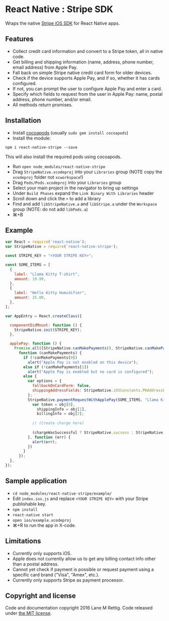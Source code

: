 # React Native : Stripe SDK

Wraps the native [Stripe iOS SDK](https://github.com/stripe/stripe-ios) for React Native apps. 

## Features
- Collect credit card information and convert to a Stripe token, all in native code.
- Get billing and shipping information (name, address, phone number, email address) from Apple Pay.
- Fall back on simple Stripe native credit card form for older devices.
- Check if the device supports Apple Pay, and if so, whether it has cards configured.
- If not, you can prompt the user to configure Apple Pay and enter a card.
- Specify which fields to request from the user in Apple Pay: name, postal address, phone number, and/or email.
- All methods return promises.

## Installation

- Install [cocoapods](https://guides.cocoapods.org/using/getting-started.html) (usually `sudo gem install cocoapods`)
- Install the module:
```
npm i react-native-stripe --save
```
This will also install the required pods using cocoapods.
- Run ```open node_modules/react-native-stripe```
- Drag `StripeNative.xcodeproj` into your `Libraries` group (NOTE copy the `xcodeproj` folder not `xcworkspace`!)
- Drag `Pods/Pods.xcodeproj` into your `Libraries` group
- Select your main project in the navigator to bring up settings
- Under `Build Phases` expand the `Link Binary With Libraries` header
- Scroll down and click the `+` to add a library
- Find and add `libStripeNative.a` and `libStripe.a` under the `Workspace` group (NOTE: do not add `libPods.a`)
- ⌘+B

## Example
```javascript
var React = require('react-native');
var StripeNative = require('react-native-stripe');

const STRIPE_KEY = "<YOUR STRIPE KEY>";

const SOME_ITEMS = [
  {
    label: "Llama Kitty T-shirt",
    amount: 19.99,
  },
  {
    label: "Hello Kitty Humidifier",
    amount: 25.00,
  },
];

var AppEntry = React.createClass({

  componentDidMount: function () {
    StripeNative.init(STRIPE_KEY);
  },

  applePay: function () {
    Promise.all([StripeNative.canMakePayments(), StripeNative.canMakePaymentsUsingNetworks()]).then(
      function (canMakePayments) {
        if (!canMakePayments[0])
          alert("Apple Pay is not enabled on this device");
        else if (!canMakePayments[1])
          alert("Apple Pay is enabled but no card is configured");
        else {
          var options = {
            fallbackOnCardForm: false,
            shippingAddressFields: StripeNative.iOSConstants.PKAddressFieldAll,
          };
          StripeNative.paymentRequestWithApplePay(SOME_ITEMS, "Llama Kitty Shop", options).then(function (obj) {
            var token = obj[0],
              shippingInfo = obj[1],
              billingInfo = obj[2];
  
            // (Create charge here)
  
            (chargeWasSuccessful ? StripeNative.success : StripeNative.failure)();
          }, function (err) {
            alert(err);
          })
        }
      });
  },
});

```

## Sample application

- ```cd node_modules/react-native-stripe/example/```
- Edit `index.ios.js` and replace `<YOUR STRIPE KEY>` with your Stripe publishable key.
- ```npm install```
- ```react-native start```
- ```open ios/example.xcodeproj```
- ⌘+R to run the app in X-code.

## Limitations
- Currently only supports iOS.
- Apple does not currently allow us to get any billing contact info other than a postal address.
- Cannot yet check if payment is possible or request payment using a specific card brand ("Visa", "Amex", etc.).
- Currently only supports Stripe as payment processor.

## Copyright and license

Code and documentation copyright 2016 Lane M Rettig. Code released under [the MIT license](https://github.com/lrettig/react-native-stripe/blob/master/LICENSE).

[react-native]: http://facebook.github.io/react-native/
[stripe-sdk]: https://github.com/stripe/stripe-ios
